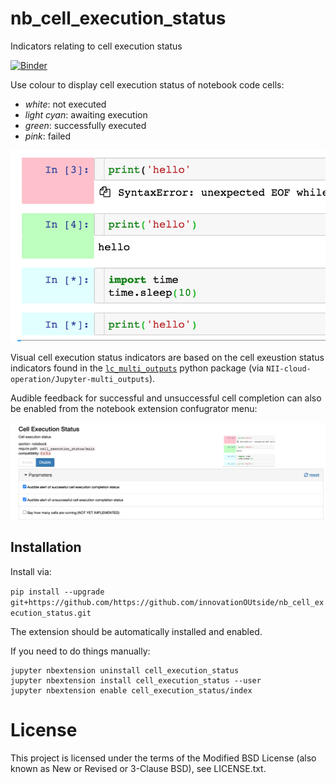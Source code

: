 # nb\_cell\_execution\_status
Indicators relating to cell execution status



[![Binder](https://mybinder.org/badge_logo.svg)](https://mybinder.org/v2/gh/innovationOUtside/nb_extension_empinken/master)


Use colour to display cell execution status of notebook code cells:

- *white*: not executed
- *light cyan*: awaiting execution
- *green*: successfully executed
- *pink*: failed

![](.images/cell_status.png)


Visual cell execution status indicators are based on the cell exeustion status indicators found in the  [`lc_multi_outputs`](https://github.com/NII-cloud-operation/Jupyter-multi_outputs) python package (via `NII-cloud-operation/Jupyter-multi_outputs`).

Audible feedback for successful and unsuccessful cell completion can also be enabled from the notebook extension confugrator menu:

![](.images/cell-execution_config.png)


## Installation

Install via:

`pip install --upgrade git+https://github.com/https://github.com/innovationOUtside/nb_cell_execution_status.git`

The extension should be automatically installed and enabled.

If you need to do things manually:


```
jupyter nbextension uninstall cell_execution_status
jupyter nbextension install cell_execution_status --user
jupyter nbextension enable cell_execution_status/index
```


# License

This project is licensed under the terms of the Modified BSD License (also known as New or Revised or 3-Clause BSD), see LICENSE.txt.
